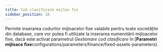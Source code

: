 ```yaml
---
title: Cod clasificare mijloc fix
sidebar_position: 18
---
```


Permite inserarea codurilor mijloacelor fixe valabile pentru toate societățile din database, care vor putea fi utilizate la inserarea numerotării mijloacelor fixe, dacă este activat parametrul *Gestionare cod clasificare* în [**Parametri mijloace fixe**configurations/parameters/finance/fixed-assets-parameters).
